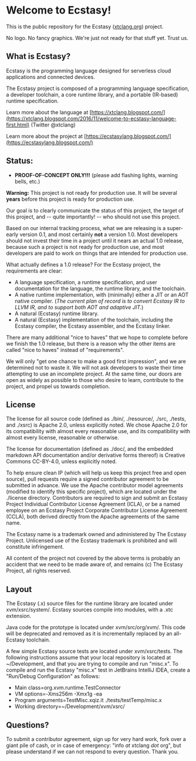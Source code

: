# Welcome to Ecstasy! #

This is the public repository for the Ecstasy ([xtclang.org](http://xtclang.org/)) project.

No logo. No fancy graphics. We're just not ready for that stuff yet. Trust us.

## What is Ecstasy?

Ecstasy is the programming language designed for serverless cloud applications and connected devices.

The Ecstasy project is composed of a programming language specification, a developer toolchain, a core runtime library, and a portable (IR-based) runtime specification.

Learn more about the language at [https://xtclang.blogspot.com/](https://xtclang.blogspot.com/2016/11/welcome-to-ecstasy-language-first.html) (Twitter @xtclang)

Learn more about the project at [https://ecstasylang.blogspot.com/](https://ecstasylang.blogspot.com/)

## Status:

- **PROOF-OF-CONCEPT ONLY!!!** (please add flashing lights, warning bells, etc.)

**Warning:** This project is not ready for production use. It will be several **years** before this project is ready for production use.

Our goal is to clearly communicate the status of this project, the target of this project, and -- quite importantly! -- who should not use this project.

Based on our internal tracking process, what we are releasing is a super-early version 0.1, and most certainly **not** a version 1.0. Most developers should not invest their time in a project until it nears an actual 1.0 release, because such a project is not ready for production use, and most developers are paid to work on things that are intended for production use.

What actually defines a 1.0 release? For the Ecstasy project, the requirements are clear:

* A language specification, a runtime specification, and user documentation for the language, the runtime library, and the toolchain.
* A native runtime implementation, with (minimally) either a JIT or an AOT native compiler. (_The current plan of record is to convert Ecstasy IR to LLVM IR, and to support both AOT and adaptive JIT._)
* A natural (Ecstasy) runtime library.
* A natural (Ecstasy) implementation of the toolchain, including the Ecstasy compiler, the Ecstasy assembler, and the Ecstasy linker.

There are many additional "nice to haves" that we hope to complete before we finish the 1.0 release, but there is a reason why the other items are called "nice to haves" instead of "requirements".

We will only "get one chance to make a good first impression", and we are determined not to waste it. We will not ask developers to waste their time attempting to use an incomplete project. At the same time, our doors are open as widely as possible to those who desire to learn, contribute to the project, and propel us towards completion.

## License

The license for all source code (defined as ./bin/, ./resource/, ./src, ./tests, and ./xsrc) is Apache 2.0, unless explicitly noted. We chose Apache 2.0 for its compatibility with almost every reasonable use, and its compatibility with almost every license, reasonable or otherwise.

The license for documentation (defined as ./doc/, and the embedded markdown API documentation and/or derivative forms thereof) is Creative Commons CC-BY-4.0, unless explicitly noted.

To help ensure clean IP (which will help us keep this project free and open source), pull requests require a signed contributor agreement to be submitted in advance. We use the Apache contributor model agreements (modified to identify this specific project), which are located under the ./license directory. Contributors are required to sign and submit an Ecstasy Project Individual Contributor License Agreement (ICLA), or be a named employee on an Ecstasy Project Corporate Contributor License Agreement (CCLA), both derived directly from the Apache agreements of the same name.

The Ecstasy name is a trademark owned and administered by The Ecstasy Project. Unlicensed use of the Ecstasy trademark is prohibited and will constitute infringement.

All content of the project not covered by the above terms is probably an accident that we need to be made aware of, and remains (c) The Ecstasy Project, all rights reserved.

## Layout

The Ecstasy (.x) source files for the runtime library are located under xvm/xsrc/system/. Ecstasy sources compile into modules, with a .xtc extension.

Java code for the prototype is located under xvm/src/org/xvm/. This code will be deprecated and removed as it is incrementally replaced by an all-Ecstasy toolchain.

A few simple Ecstasy source tests are located under xvm/xsrc/tests. The following instructions assume that your local repository is located at ~/Development, and that you are trying to compile and run "misc.x". To compile and run the Ecstasy "misc.x" test in JetBrains IntelliJ IDEA, create a "Run/Debug Configuration" as follows:

* Main class=org.xvm.runtime.TestConnector
* VM options=-Xms256m -Xmx1g -ea
* Program arguments=TestMisc.xqiz.it ./tests/testTemp/misc.x
* Working directory=~/Development/xvm/xsrc/

## Questions?

To submit a contributor agreement, sign up for very hard work, fork over a giant pile of cash, or in case of emergency: "info _at_ xtclang _dot_ org", but please understand if we can not respond to every question. Thank you.
